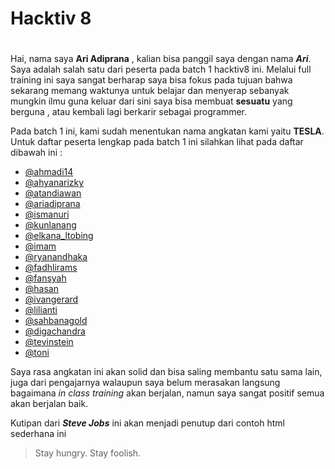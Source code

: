 # Hacktiv 8
#

Hai, nama saya **Ari Adiprana** , kalian bisa panggil saya dengan nama **_Ari_**.
Saya adalah salah satu dari peserta pada batch 1 hacktiv8 ini. Melalui full training ini saya sangat berharap saya bisa fokus pada tujuan bahwa sekarang memang waktunya untuk belajar dan menyerap sebanyak mungkin ilmu guna keluar dari sini saya bisa membuat **sesuatu** yang berguna , atau kembali lagi berkarir sebagai programmer. 

Pada batch 1 ini, kami sudah menentukan nama angkatan kami yaitu **TESLA**.
Untuk daftar peserta lengkap pada batch 1 ini silahkan lihat pada daftar dibawah ini :


* [@ahmadi14](https://hacktiv8-course.slack.com/team/ahmadi14)
* [@ahyanarizky](https://hacktiv8-course.slack.com/team/ahyanarizky)
* [@atandiawan](https://hacktiv8-course.slack.com/team/atandiawan)
* [@ariadiprana](https://hacktiv8-course.slack.com/team/ariadiprana)
* [@ismanuri](https://hacktiv8-course.slack.com/team/ismanuri)
* [@kunlanang](https://hacktiv8-course.slack.com/team/kunlanang)
* [@elkana_ltobing](https://hacktiv8-course.slack.com/team/elkana_ltobing)
* [@imam](https://hacktiv8-course.slack.com/team/imam)
* [@ryanandhaka](https://hacktiv8-course.slack.com/team/ryanandhaka)
* [@fadhlirams](https://hacktiv8-course.slack.com/team/fadhlirams)
* [@fansyah](https://hacktiv8-course.slack.com/team/hasan)
* [@hasan](https://hacktiv8-course.slack.com/team/hasan)
* [@ivangerard](https://hacktiv8-course.slack.com/team/ivangerard)
* [@lilianti](https://hacktiv8-course.slack.com/team/lilianti)
* [@sahbanagold](https://hacktiv8-course.slack.com/team/sahbanagold)
* [@digachandra](https://hacktiv8-course.slack.com/team/digachandra)
* [@tevinstein](https://hacktiv8-course.slack.com/team/tevinstein)
* [@toni](https://hacktiv8-course.slack.com/team/toni)

Saya rasa angkatan ini akan solid dan bisa saling membantu satu sama lain, juga dari pengajarnya walaupun saya belum merasakan langsung bagaimana _in class training_ akan berjalan, namun saya sangat positif semua akan berjalan baik. 

Kutipan dari **_Steve Jobs_** ini akan menjadi penutup dari contoh html sederhana ini 
> Stay hungry. Stay foolish.